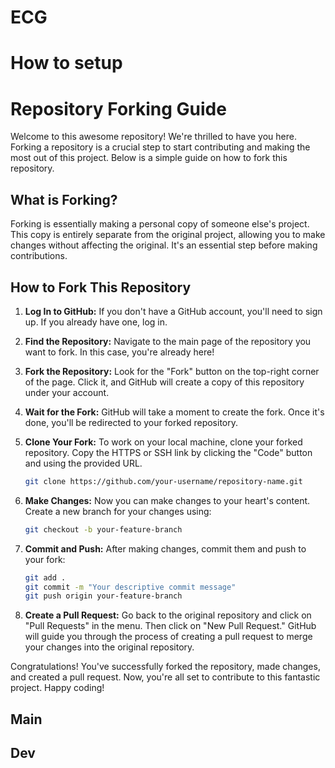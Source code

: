 # ECG

# How to setup
# Repository Forking Guide

Welcome to this awesome repository! We're thrilled to have you here. Forking a repository is a crucial step to start contributing and making the most out of this project. Below is a simple guide on how to fork this repository.

## What is Forking?

Forking is essentially making a personal copy of someone else's project. This copy is entirely separate from the original project, allowing you to make changes without affecting the original. It's an essential step before making contributions.

## How to Fork This Repository

1. **Log In to GitHub:**
   If you don't have a GitHub account, you'll need to sign up. If you already have one, log in.

2. **Find the Repository:**
   Navigate to the main page of the repository you want to fork. In this case, you're already here!

3. **Fork the Repository:**
   Look for the "Fork" button on the top-right corner of the page. Click it, and GitHub will create a copy of this repository under your account.

4. **Wait for the Fork:**
   GitHub will take a moment to create the fork. Once it's done, you'll be redirected to your forked repository.

5. **Clone Your Fork:**
   To work on your local machine, clone your forked repository. Copy the HTTPS or SSH link by clicking the "Code" button and using the provided URL.

   ```bash
   git clone https://github.com/your-username/repository-name.git
   ```

6. **Make Changes:**
   Now you can make changes to your heart's content. Create a new branch for your changes using:

   ```bash
   git checkout -b your-feature-branch
   ```

7. **Commit and Push:**
   After making changes, commit them and push to your fork:

   ```bash
   git add .
   git commit -m "Your descriptive commit message"
   git push origin your-feature-branch
   ```

8. **Create a Pull Request:**
   Go back to the original repository and click on "Pull Requests" in the menu. Then click on "New Pull Request." GitHub will guide you through the process of creating a pull request to merge your changes into the original repository.

Congratulations! You've successfully forked the repository, made changes, and created a pull request. Now, you're all set to contribute to this fantastic project. Happy coding!
## Main
## Dev
